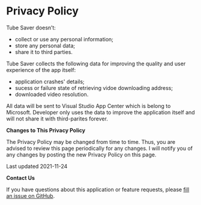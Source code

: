 # Privacy Policy

Tube Saver doesn’t:

-   collect or use any personal information;
-   store any personal data;
-   share it to third parties.

Tube Saver collects the following data for improving the quality and user experience of the app itself:

-   application crashes' details;
-   sucess or failure state of retrieving vidoe downloading address;
-   downloaded video resolution.

All data will be sent to Visual Studio App Center which is belong to Microsoft. Developer only uses the data to improve the application itself and will not share it with third-parites forever.

**Changes to This Privacy Policy**

The Privacy Policy may be changed from time to time. Thus, you are advised to review this page periodically for any changes. I will notify you of any changes by posting the new Privacy Policy on this page.

Last updated 2021-11-24

**Contact Us**

If you have questions about this application or feature requests, please [fill an issue on GitHub](https://github.com/jackw7698/TubeSaver/issues/new).
